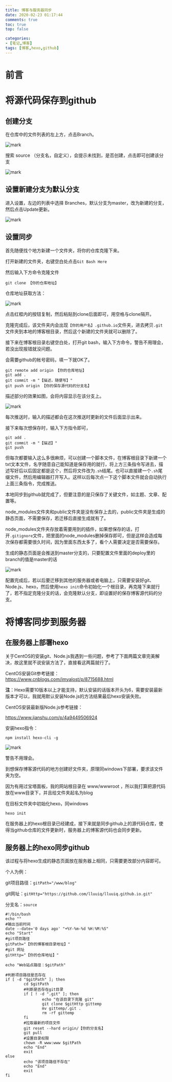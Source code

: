 ```yaml
---
title: 博客与服务器同步
date: 2020-02-23 01:17:44 
comments: true
toc: true
top: false

categories: 
- [笔记,博客]
tags: [博客,hexo,github]
---
```

# 前言

<!-- more -->

# 将源代码保存到github

## 创建分支

在仓库中的文件列表的左上方，点击Branch。

![mark](http://blogimg.wa2000.cn/blog/20200220/vKjTkYWrK8KD.png?imageslim)

搜索 source （分支名，自定义），会提示未找到，是否创建，点击即可创建该分支

![mark](http://blogimg.wa2000.cn/blog/20200220/AQ6FixHkRjvU.png?imageslim)

## 设置新建分支为默认分支

进入设置，左边的列表中选择 Branches，默认分支为master，改为新建的分支，然后点击Update更新。

![mark](http://blogimg.wa2000.cn/blog/20200220/7pI4wicXk16d.png?imageslim)

## 设置同步

首先随便找个地方新建一个文件夹，将你的仓库克隆下来。

打开新建的文件夹，右键空白处点击`Git Bash Here`

然后输入下方命令克隆文件

```
git clone 【你的仓库地址】
```

仓库地址获取方法：

![mark](http://blogimg.wa2000.cn/blog/20200223/Q1pkl9KP2JBF.png?imageslim)

点击红框内的按钮复制，然后粘贴到clone后面即可，用空格与clone隔开。

克隆完成后，该文件夹内会出现`【你的用户名】.github.io`文件夹，进去拷贝`.git`文件夹到本地的博客根目录，然后这个新建的文件夹就可以删除了。

接下来在博客根目录右键空白处，打开git bash，输入下方命令，警告不用理会，若没出现报错就没问题。

会需要github的帐号密码，填一下就OK了。

```
git remote add origin 【你的仓库地址】
git add .
git commit -m "【描述，随便写】"
git push origin 【你的保存源代码的分支名】
```

描述部分的效果如图，会将内容显示在该分支上。

![mark](http://blogimg.wa2000.cn/blog/20200223/GggAj5iv7u21.png?imageslim)

每次推送时，输入的描述都会在这次推送时更新的文件后面显示出来。

接下来每次想保存时，输入下方指令即可，

```
git add .
git commit -m "【描述】"
git push
```

但每次都要输入这么多很麻烦，可以创建一个脚本文件，在博客根目录下新建一个txt文本文件，名字随意自己能知道是保存用的就行，将上方三条指令写进去，描述写好后以后固定都是这个，然后将文件改为`.sh`结尾。也可以直接建一个`.sh`尾缀文件，然后用编辑器打开写入。这样以后每次点一下这个脚本文件就会自动执行上面三条指令，完成推送。

本地同步到github就完成了，但要注意的是只保存了关键文件，如主题、文章、配置等。

node_modules文件夹和public文件夹是没有保存上去的，public文件夹是生成的静态页面，不需要保存，若迁移后直接生成就有了。

node_modules文件夹存放着需要用到的插件，如果想保存的话，打开`.gitignore`文件，把里面的node_modules删掉保存即可，但是这样会造成每次保存都需要很久时间，因为里面东西太多了，看个人需要决定是否需要保存。

生成的静态页面是会推送到master分支的，只要配置文件里面的deploy里的branch的值是master的话

![mark](http://blogimg.wa2000.cn/blog/20200223/rQWYspvqQ5Su.png?imageslim)

配置完成后，若以后要迁移到其他的服务器或者电脑上，只需要安装好git、Node.js、hexo，然后使用`hexo init`命令初始化一个根目录，再克隆下来就行了，若不指定克隆分支的话，会克隆默认分支，即设置好的保存博客源代码的分支。



# 将博客同步到服务器

## 在服务器上部署hexo

关于CentOS的安装git、Node.js我遇到一些问题，参考了下面两篇文章完美解决，故这里就不说安装方法了，直接看这两篇就行了。

CentOS安装Git参考链接：
https://www.cnblogs.com/imyalost/p/8715688.html

**注**：Hexo需要10版本以上才能支持，默认安装的话版本开头为6，需要安装最新版本才可以，我就用默认安装Node.js的方法结果最后hexo安装失败。

CentOS安装最新版Node.js参考链接：

https://www.jianshu.com/p/4a9449506924

安装hexo指令：

```
npm install hexo-cli -g
```

![mark](http://blogimg.wa2000.cn/blog/20200223/nR89OV9XOOVh.png?imageslim)

警告不用理会。

到想保存博客源代码的地方创建好文件夹，原理同windows下部署，要求该文件夹为空。

因为有用过宝塔面板，我的网站根目录在 www/wwwroot ，所以我打算把源代码放在www目录下，并且给文件夹起名为blog

在目标文件夹中初始化hexo，同windows

```
hexo init
```

在服务器上的hexo根目录已经建成，接下来就是同步github上的源代码仓库，使得当github仓库的文件更新时，服务器上的博客源代码也会同步更新。

## 服务器上的hexo同步github

该过程与将hexo生成的静态页面放在服务器上相同，只需要更改部分内容即可。

个人为例：

git项目路径：`gitPath="/www/blog"`

git网址：`gitHttp="https://github.com/lluuiq/lluuiq.github.io.git"`

分支名：`source`

```
#!/bin/bash
echo ""
#输出当前时间
date --date='0 days ago' "+%Y-%m-%d %H:%M:%S"
echo "Start"
#git项目路径
gitPath="【你的博客根目录地址】"
#git 网址
gitHttp="【你的仓库地址】"

echo "Web站点路径：$gitPath"

#判断项目路径是否存在
if [ -d "$gitPath" ]; then
        cd $gitPath
        #判断是否存在git目录
        if [ ! -d ".git" ]; then
                echo "在该目录下克隆 git"
                git clone $gitHttp gittemp
                mv gittemp/.git .
                rm -rf gittemp
        fi
        #拉取最新的项目文件
        git reset --hard origin/【你的分支名】
        git pull
        #设置目录权限
        chown -R www:www $gitPath
        echo "End"
        exit
else
        echo "该项目路径不存在"
        echo "End"
        exit
fi
```

